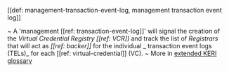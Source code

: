 [[def: management-transaction-event-log, management transaction event log]]

~ A 'management [[ref: transaction-event-log]]' will signal the creation of the _Virtual Credential Registry [[ref: VCR]]_ and track the list of _Registrars_ that will act as _[[ref: backer]]_ for the individual _ transaction event logs (TELs)_ for each [[ref: virtual-credential]] (VC).
~ More in <a href="https://weboftrust.github.io/WOT-terms/docs/glossary/management-transaction-event-log">extended KERI glossary</a>

